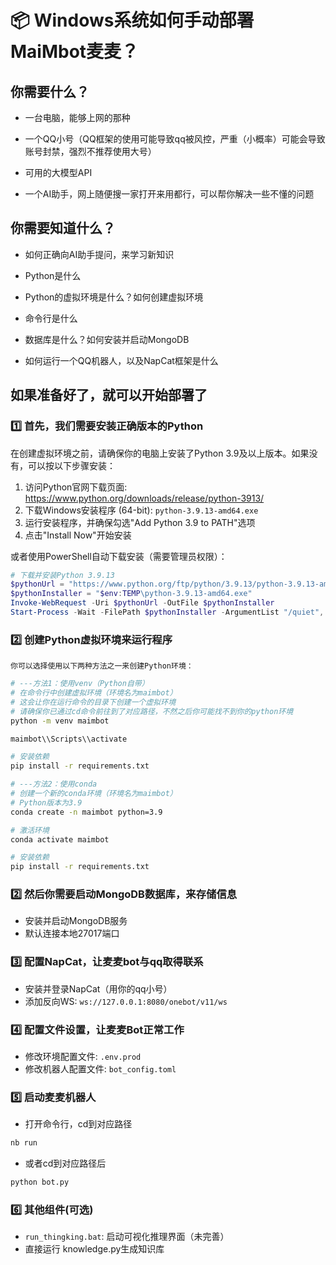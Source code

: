 # 📦 Windows系统如何手动部署MaiMbot麦麦？

## 你需要什么？

- 一台电脑，能够上网的那种

- 一个QQ小号（QQ框架的使用可能导致qq被风控，严重（小概率）可能会导致账号封禁，强烈不推荐使用大号）

- 可用的大模型API

- 一个AI助手，网上随便搜一家打开来用都行，可以帮你解决一些不懂的问题

## 你需要知道什么？

- 如何正确向AI助手提问，来学习新知识

- Python是什么

- Python的虚拟环境是什么？如何创建虚拟环境

- 命令行是什么

- 数据库是什么？如何安装并启动MongoDB

- 如何运行一个QQ机器人，以及NapCat框架是什么

## 如果准备好了，就可以开始部署了

### 1️⃣ **首先，我们需要安装正确版本的Python**

在创建虚拟环境之前，请确保你的电脑上安装了Python 3.9及以上版本。如果没有，可以按以下步骤安装：

1. 访问Python官网下载页面: https://www.python.org/downloads/release/python-3913/
2. 下载Windows安装程序 (64-bit): `python-3.9.13-amd64.exe`
3. 运行安装程序，并确保勾选"Add Python 3.9 to PATH"选项
4. 点击"Install Now"开始安装

或者使用PowerShell自动下载安装（需要管理员权限）：
```powershell
# 下载并安装Python 3.9.13
$pythonUrl = "https://www.python.org/ftp/python/3.9.13/python-3.9.13-amd64.exe"
$pythonInstaller = "$env:TEMP\python-3.9.13-amd64.exe"
Invoke-WebRequest -Uri $pythonUrl -OutFile $pythonInstaller
Start-Process -Wait -FilePath $pythonInstaller -ArgumentList "/quiet", "InstallAllUsers=0", "PrependPath=1" -Verb RunAs
```

### 2️⃣ **创建Python虚拟环境来运行程序**

    你可以选择使用以下两种方法之一来创建Python环境：

```bash
# ---方法1：使用venv（Python自带）
# 在命令行中创建虚拟环境（环境名为maimbot）
# 这会让你在运行命令的目录下创建一个虚拟环境
# 请确保你已通过cd命令前往到了对应路径，不然之后你可能找不到你的python环境
python -m venv maimbot

maimbot\\Scripts\\activate 

# 安装依赖
pip install -r requirements.txt
```
```bash
# ---方法2：使用conda
# 创建一个新的conda环境（环境名为maimbot）
# Python版本为3.9
conda create -n maimbot python=3.9

# 激活环境
conda activate maimbot

# 安装依赖
pip install -r requirements.txt
```

### 2️⃣ **然后你需要启动MongoDB数据库，来存储信息**
- 安装并启动MongoDB服务
- 默认连接本地27017端口

### 3️⃣ **配置NapCat，让麦麦bot与qq取得联系**
- 安装并登录NapCat（用你的qq小号）
- 添加反向WS: `ws://127.0.0.1:8080/onebot/v11/ws`

### 4️⃣ **配置文件设置，让麦麦Bot正常工作**
- 修改环境配置文件: `.env.prod`
- 修改机器人配置文件: `bot_config.toml`

### 5️⃣ **启动麦麦机器人**
- 打开命令行，cd到对应路径
```bash
nb run
```
- 或者cd到对应路径后
```bash
python bot.py
```

### 6️⃣ **其他组件(可选)**
- `run_thingking.bat`: 启动可视化推理界面（未完善）
- 直接运行 knowledge.py生成知识库
